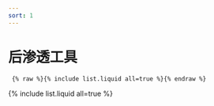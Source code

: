 ```yaml
---
sort: 1
---
```


# 后渗透工具

``` {% raw %}{% include list.liquid all=true %}{% endraw %}```

{% include list.liquid all=true %}
